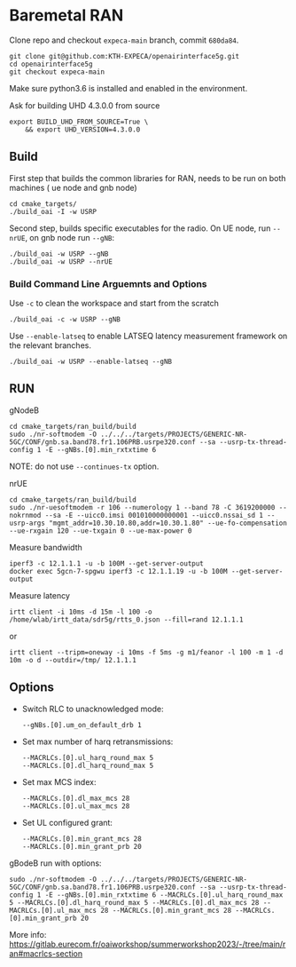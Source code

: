 # Baremetal RAN

Clone repo and checkout `expeca-main` branch, commit `680da84`.
```
git clone git@github.com:KTH-EXPECA/openairinterface5g.git
cd openairinterface5g
git checkout expeca-main
```

Make sure python3.6 is installed and enabled in the environment.

Ask for building UHD 4.3.0.0 from source
```
export BUILD_UHD_FROM_SOURCE=True \
    && export UHD_VERSION=4.3.0.0
```

## Build
First step that builds the common libraries for RAN, needs to be run on both machines ( ue node and gnb node)
```
cd cmake_targets/
./build_oai -I -w USRP
```

Second step, builds specific executables for the radio. On UE node, run `--nrUE`, on gnb node run `--gNB`:
```
./build_oai -w USRP --gNB
./build_oai -w USRP --nrUE
```

### Build Command Line Arguemnts and Options

Use `-c` to clean the workspace and start from the scratch
```
./build_oai -c -w USRP --gNB
```
Use `--enable-latseq` to enable LATSEQ latency measurement framework on the relevant branches.
```
./build_oai -w USRP --enable-latseq --gNB
```

## RUN

gNodeB
```
cd cmake_targets/ran_build/build
sudo ./nr-softmodem -O ../../../targets/PROJECTS/GENERIC-NR-5GC/CONF/gnb.sa.band78.fr1.106PRB.usrpe320.conf --sa --usrp-tx-thread-config 1 -E --gNBs.[0].min_rxtxtime 6
```

NOTE: do not use `--continues-tx` option.

nrUE
```
cd cmake_targets/ran_build/build
sudo ./nr-uesoftmodem -r 106 --numerology 1 --band 78 -C 3619200000 --nokrnmod --sa -E --uicc0.imsi 001010000000001 --uicc0.nssai_sd 1 --usrp-args "mgmt_addr=10.30.10.80,addr=10.30.1.80" --ue-fo-compensation --ue-rxgain 120 --ue-txgain 0 --ue-max-power 0
```

Measure bandwidth
```
iperf3 -c 12.1.1.1 -u -b 100M --get-server-output
docker exec 5gcn-7-spgwu iperf3 -c 12.1.1.19 -u -b 100M --get-server-output
```

Measure latency
```
irtt client -i 10ms -d 15m -l 100 -o /home/wlab/irtt_data/sdr5g/rtts_0.json --fill=rand 12.1.1.1
```
or 
```
irtt client --tripm=oneway -i 10ms -f 5ms -g m1/feanor -l 100 -m 1 -d 10m -o d --outdir=/tmp/ 12.1.1.1
```


## Options

* Switch RLC to unacknowledged mode:
  ```
  --gNBs.[0].um_on_default_drb 1
  ```
* Set max number of harq retransmissions:
  ```
  --MACRLCs.[0].ul_harq_round_max 5
  --MACRLCs.[0].dl_harq_round_max 5
  ```
* Set max MCS index:
  ```
  --MACRLCs.[0].dl_max_mcs 28
  --MACRLCs.[0].ul_max_mcs 28
  ```
* Set UL configured grant:
  ```
  --MACRLCs.[0].min_grant_mcs 28
  --MACRLCs.[0].min_grant_prb 20
  ```

gBodeB run with options:
```
sudo ./nr-softmodem -O ../../../targets/PROJECTS/GENERIC-NR-5GC/CONF/gnb.sa.band78.fr1.106PRB.usrpe320.conf --sa --usrp-tx-thread-config 1 -E --gNBs.[0].min_rxtxtime 6 --MACRLCs.[0].ul_harq_round_max 5 --MACRLCs.[0].dl_harq_round_max 5 --MACRLCs.[0].dl_max_mcs 28 --MACRLCs.[0].ul_max_mcs 28 --MACRLCs.[0].min_grant_mcs 28 --MACRLCs.[0].min_grant_prb 20
```

More info: https://gitlab.eurecom.fr/oaiworkshop/summerworkshop2023/-/tree/main/ran#macrlcs-section

